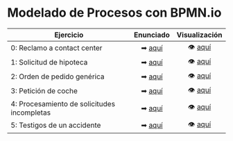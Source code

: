 # Modelado de Procesos con BPMN.io

| Ejercicio                   | Enunciado   | Visualización |
| --------                  | :---------: | :-------------: |
| 0: Reclamo a contact center | ➡ [aquí](https://github.com/RossattiSM/RPA-Generation/wiki/Introducci%C3%B3n-a-BPMN#0%EF%B8%8F%E2%83%A3-reclamo-a-contact-center-introductorio) | 👁 [aquí](https://github.com/RossattiSM/RPA-Generation/tree/main/Introducci%C3%B3n%20a%20BPMN/Im%C3%A1genes/0) |
| 1: Solicitud de hipoteca | ➡ [aquí](https://github.com/RossattiSM/RPA-Generation/wiki/Introducci%C3%B3n-a-BPMN#1%EF%B8%8F%E2%83%A3-solicitud-de-hipoteca) | 👁 [aquí](https://github.com/RossattiSM/RPA-Generation/blob/main/Introducci%C3%B3n%20a%20BPMN/Im%C3%A1genes/1%20-%20Solicitud%20de%20hipoteca.svg) |
| 2: Orden de pedido genérica | ➡ [aquí](https://github.com/RossattiSM/RPA-Generation/wiki/Introducci%C3%B3n-a-BPMN#2%EF%B8%8F%E2%83%A3-orden-de-pedido-gen%C3%A9rica) | 👁 [aquí](https://github.com/RossattiSM/RPA-Generation/blob/main/Introducci%C3%B3n%20a%20BPMN/Im%C3%A1genes/2%20-%20Orden%20de%20pedido%20gen%C3%A9rica.svg) |
| 3: Petición de coche | ➡ [aquí](https://github.com/RossattiSM/RPA-Generation/wiki/Introducci%C3%B3n-a-BPMN#3%EF%B8%8F%E2%83%A3-petici%C3%B3n-de-coche) | 👁 [aquí](https://github.com/RossattiSM/RPA-Generation/blob/main/Introducci%C3%B3n%20a%20BPMN/Im%C3%A1genes/3%20-%20Pedido%20de%20coche.svg) |
| 4: Procesamiento de solicitudes incompletas | ➡ [aquí](https://github.com/RossattiSM/RPA-Generation/wiki/Introducci%C3%B3n-a-BPMN#4%EF%B8%8F%E2%83%A3-procesamiento-de-solicitudes-incompletas) | 👁 [aquí](https://github.com/RossattiSM/RPA-Generation/blob/main/Introducci%C3%B3n%20a%20BPMN/Im%C3%A1genes/4%20-%20Procesamiento%20de%20solicitudes%20incompletas.svg) |
| 5: Testigos de un accidente | ➡ [aquí](https://github.com/RossattiSM/RPA-Generation/wiki/Introducci%C3%B3n-a-BPMN#5%EF%B8%8F%E2%83%A3-testigos-de-un-accidente) | 👁 [aquí]() |
